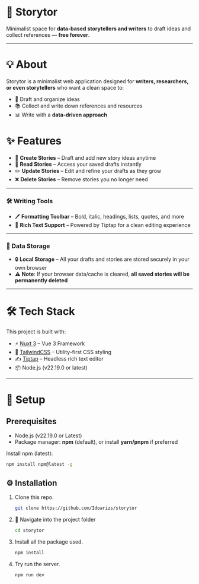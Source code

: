 # 📖 Storytor

Minimalist space for **data-based storytellers and writers** to draft ideas and collect references — **free forever**.

---

# 💡 About

Storytor is a minimalist web application designed for **writers, researchers, or even storytellers** who want a clean space to:

- 📝 Draft and organize ideas  
- 📚 Collect and write down references and resources  
- 📊 Write with a **data-driven approach**

# ✨ Features

- 📝 **Create Stories** – Draft and add new story ideas anytime  
- 📂 **Read Stories** – Access your saved drafts instantly  
- ✏️ **Update Stories** – Edit and refine your drafts as they grow  
- ❌ **Delete Stories** – Remove stories you no longer need  

---

### 🛠 Writing Tools

- 🖊 **Formatting Toolbar** – Bold, italic, headings, lists, quotes, and more  
- 📑 **Rich Text Support** – Powered by Tiptap for a clean editing experience   

---

### 💾 Data Storage

- 🔒 **Local Storage** – All your drafts and stories are stored securely in your own browser  
- ⚠️ **Note**: If your browser data/cache is cleared, **all saved stories will be permanently deleted**

---

# 🛠 Tech Stack

This project is built with:
- ⚡ [Nuxt 3](https://nuxt.com/) – Vue 3 Framework  
- 🎨 [TailwindCSS](https://tailwindcss.com/) – Utility-first CSS styling  
- ✍️ [Tiptap](https://tiptap.dev/) – Headless rich text editor  
- 📦 Node.js (v22.19.0 or latest)  

---

# 🚀 Setup

## Prerequisites

- Node.js (v22.19.0 or Latest)  
- Package manager: **npm** (default), or install **yarn/pnpm** if preferred  

Install npm (latest):
```sh
npm install npm@latest -g
```

## ⚙️ Installation

1. Clone this repo.
   ```sh
   git clone https://github.com/Idoarizs/storytor
   ```
2. 📂 Navigate into the project folder
   ```sh
   cd storytor
   ```
3. Install all the package used.
   ```sh
   npm install
   ```
4. Try run the server.
   ```sh
   npm run dev
   ```
